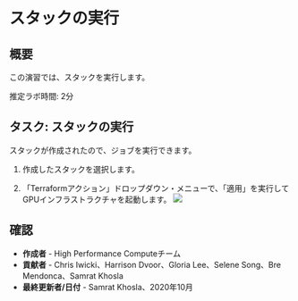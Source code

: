 # スタックの実行

## 概要

この演習では、スタックを実行します。

推定ラボ時間: 2分

## タスク: スタックの実行

スタックが作成されたので、ジョブを実行できます。

1.  作成したスタックを選択します。
    
2.  「Terraformアクション」ドロップダウン・メニューで、「適用」を実行してGPUインフラストラクチャを起動します。 ![](./images/tf_actions.png)
    

## 確認

*   **作成者** - High Performance Computeチーム
*   **貢献者** - Chris Iwicki、Harrison Dvoor、Gloria Lee、Selene Song、Bre Mendonca、Samrat Khosla
*   **最終更新者/日付** - Samrat Khosla、2020年10月